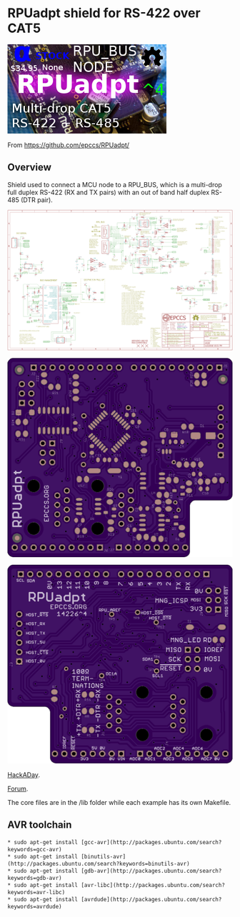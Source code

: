 # RPUadpt shield for RS-422 over CAT5 

![Status](https://raw.githubusercontent.com/epccs/RPUadpt/master/Hardware/status_icon.png "Status")

From <https://github.com/epccs/RPUadpt/>

## Overview

Shield used to connect a MCU node to a RPU_BUS, which is a multi-drop full duplex RS-422 (RX and TX pairs) with an out of band half duplex RS-485 (DTR pair).

![Schematic](https://raw.githubusercontent.com/epccs/RPUadpt/master/Hardware/14226,Schematic.png "RPUadpt Schematic")

![Bottom](https://raw.githubusercontent.com/epccs/RPUadpt/master/Hardware/14226,Bottom.png "RPUadpt Board Bottom")

![Top](https://raw.githubusercontent.com/epccs/RPUadpt/master/Hardware/14226,Top.png "RPUadpt Board Top")

[HackADay](https://hackaday.io/project/17719-rpuadpt).

[Forum](http://rpubus.org/bb/viewforum.php?f=7).

The core files are in the /lib folder while each example has its own Makefile.
    
## AVR toolchain

    * sudo apt-get install [gcc-avr](http://packages.ubuntu.com/search?keywords=gcc-avr)
    * sudo apt-get install [binutils-avr](http://packages.ubuntu.com/search?keywords=binutils-avr)
    * sudo apt-get install [gdb-avr](http://packages.ubuntu.com/search?keywords=gdb-avr)
    * sudo apt-get install [avr-libc](http://packages.ubuntu.com/search?keywords=avr-libc)
    * sudo apt-get install [avrdude](http://packages.ubuntu.com/search?keywords=avrdude)
